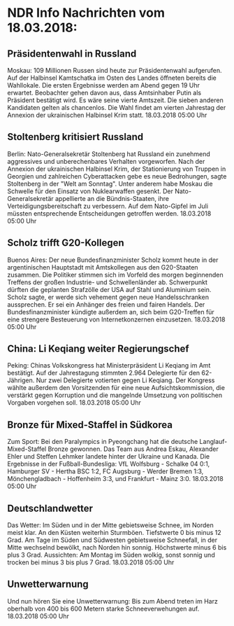 # NDR Info Nachrichten vom 18.03.2018:


## Präsidentenwahl in Russland
Moskau: 109 Millionen Russen sind heute zur Präsidentenwahl aufgerufen. Auf der Halbinsel Kamtschatka im Osten des Landes öffneten bereits die Wahllokale. Die ersten Ergebnisse werden am Abend gegen 19 Uhr erwartet. Beobachter gehen davon aus, dass Amtsinhaber Putin als Präsident bestätigt wird. Es wäre seine vierte Amtszeit. Die sieben anderen Kandidaten gelten als chancenlos. Die Wahl findet am vierten Jahrestag der Annexion der ukrainischen Halbinsel Krim statt. 18.03.2018 05:00 Uhr 

## Stoltenberg kritisiert Russland
Berlin: Nato-Generalsekretär Stoltenberg hat Russland ein zunehmend aggressives und unberechenbares Verhalten vorgeworfen. Nach der Annexion der ukrainischen Halbinsel Krim, der Stationierung von Truppen in Georgien und zahlreichen Cyberattacken gebe es neue Bedrohungen, sagte Stoltenberg in der "Welt am Sonntag". Unter anderem habe Moskau die Schwelle für den Einsatz von Nuklearwaffen gesenkt. Der Nato-Generalsekretär appellierte an die Bündnis-Staaten, ihre Verteidigungsbereitschaft zu verbessern. Auf dem Nato-Gipfel im Juli müssten entsprechende Entscheidungen getroffen werden. 18.03.2018 05:00 Uhr 

## Scholz trifft G20-Kollegen
Buenos Aires: Der neue Bundesfinanzminister Scholz kommt heute in der argentinischen Hauptstadt mit Amtskollegen aus den G20-Staaten zusammen. Die Politiker stimmen sich im Vorfeld des morgen beginnenden Treffens der großen Industrie- und Schwellenländer ab. Schwerpunkt dürften die geplanten Strafzölle der USA auf Stahl und Aluminium sein. Scholz sagte, er werde sich vehement gegen neue Handelsschranken aussprechen. Er sei ein Anhänger des freien und fairen Handels. Der Bundesfinanzminister kündigte außerdem an, sich beim G20-Treffen für eine strengere Besteuerung von Internetkonzernen einzusetzen. 18.03.2018 05:00 Uhr 

## China: Li Keqiang weiter Regierungschef
Peking: Chinas Volkskongress hat Ministerpräsident Li Keqiang im Amt bestätigt. Auf der Jahrestagung stimmten 2.964 Delegierte für den 62-Jährigen. Nur zwei Delegierte votierten gegen Li Keqiang. Der Kongress wählte außerdem den Vorsitzenden für eine neue Aufsichtskommission, die verstärkt gegen Korruption und die mangelnde Umsetzung von politischen Vorgaben vorgehen soll. 18.03.2018 05:00 Uhr 

## Bronze für Mixed-Staffel in Südkorea
Zum Sport: Bei den Paralympics in Pyeongchang hat die deutsche Langlauf-Mixed-Staffel Bronze gewonnen. Das Team aus Andrea Eskau, Alexander Ehler und Steffen Lehmker landete hinter der Ukraine und Kanada. Die Ergebnisse in der Fußball-Bundesliga: VfL Wolfsburg - Schalke 04 0:1, Hamburger SV - Hertha BSC 1:2,
FC Augsburg - Werder Bremen 1:3,
Mönchengladbach - Hoffenheim  3:3,
und Frankfurt - Mainz  3:0. 18.03.2018 05:00 Uhr 

## Deutschlandwetter
Das Wetter: Im Süden und in der Mitte gebietsweise Schnee, im Norden meist klar. An den Küsten weiterhin Sturmböen. Tiefstwerte 0 bis minus 12 Grad. Am Tage im Süden und Südwesten gebietsweise Schneefall, in der Mitte wechselnd bewölkt, nach Norden hin sonnig. Höchstwerte minus 6 bis plus 3 Grad. Aussichten: Am Montag im Süden wolkig, sonst sonnig und trocken bei minus 3 bis plus 7 Grad. 18.03.2018 05:00 Uhr 

## Unwetterwarnung
Und nun hören Sie eine Unwetterwarnung: Bis zum Abend treten im Harz oberhalb von 400 bis 600 Metern starke Schneeverwehungen auf. 18.03.2018 05:00 Uhr 
